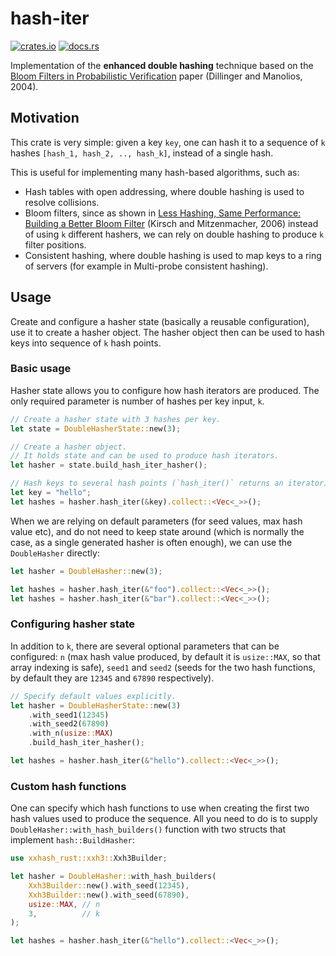 # hash-iter

[![crates.io](https://img.shields.io/crates/d/hash-iter.svg)](https://crates.io/crates/hash-iter)
[![docs.rs](https://docs.rs/hash-iter/badge.svg)](https://docs.rs/hash-iter)

Implementation of the **enhanced double hashing** technique based on the
[Bloom Filters in Probabilistic Verification](https://www.khoury.northeastern.edu/~pete/pub/bloom-filters-verification.pdf)
paper (Dillinger and Manolios, 2004).

## Motivation

This crate is very simple: given a key `key`, one can hash it to a sequence of `k` hashes
`[hash_1, hash_2, .., hash_k]`, instead of a single hash.

This is useful for implementing many hash-based algorithms, such as:

- Hash tables with open addressing, where double hashing is used to resolve collisions.
- Bloom filters, since as shown in
  [Less Hashing, Same Performance: Building a Better Bloom Filter](https://www.eecs.harvard.edu/~michaelm/postscripts/rsa2008.pdf)
  (Kirsch and Mitzenmacher, 2006) instead of using `k` different hashers, we can rely on double
  hashing to produce `k` filter positions.
- Consistent hashing, where double hashing is used to map keys to a ring of servers (for example in
  Multi-probe consistent hashing).

## Usage

Create and configure a hasher state (basically a reusable configuration), use it to create a hasher
object. The hasher object then can be used to hash keys into sequence of `k` hash points.

### Basic usage

Hasher state allows you to configure how hash iterators are produced. The only required parameter is
number of hashes per key input, `k`.

``` rust
// Create a hasher state with 3 hashes per key.
let state = DoubleHasherState::new(3);

// Create a hasher object.
// It holds state and can be used to produce hash iterators.
let hasher = state.build_hash_iter_hasher();

// Hash keys to several hash points (`hash_iter()` returns an iterator).
let key = "hello";
let hashes = hasher.hash_iter(&key).collect::<Vec<_>>();
```

When we are relying on default parameters (for seed values, max hash value etc), and do not need to
keep state around (which is normally the case, as a single generated hasher is often enough), we can
use the `DoubleHasher` directly:

``` rust
let hasher = DoubleHasher::new(3);

let hashes = hasher.hash_iter(&"foo").collect::<Vec<_>>();
let hashes = hasher.hash_iter(&"bar").collect::<Vec<_>>();
```

### Configuring hasher state

In addition to `k`, there are several optional parameters that can be configured: `n` (max hash
value produced, by default it is `usize::MAX`, so that array indexing is safe), `seed1` and `seed2`
(seeds for the two hash functions, by default they are `12345` and `67890` respectively).

``` rust
// Specify default values explicitly.
let hasher = DoubleHasherState::new(3)
    .with_seed1(12345)
    .with_seed2(67890)
    .with_n(usize::MAX)
    .build_hash_iter_hasher();

let hashes = hasher.hash_iter(&"hello").collect::<Vec<_>>();
```

### Custom hash functions

One can specify which hash functions to use when creating the first two hash values used to produce
the sequence. All you need to do is to supply `DoubleHasher::with_hash_builders()` function with two
structs that implement `hash::BuildHasher`:

``` rust
use xxhash_rust::xxh3::Xxh3Builder;

let hasher = DoubleHasher::with_hash_builders(
    Xxh3Builder::new().with_seed(12345),
    Xxh3Builder::new().with_seed(67890),
    usize::MAX, // n
    3,          // k
);

let hashes = hasher.hash_iter(&"hello").collect::<Vec<_>>();
```
